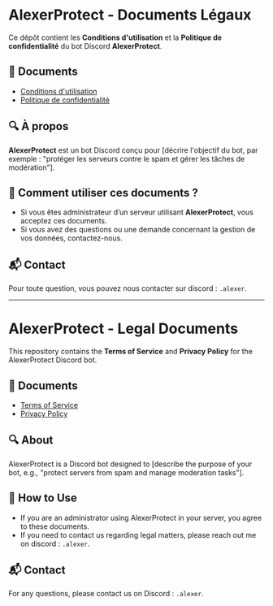 # AlexerProtect - Documents Légaux

Ce dépôt contient les **Conditions d'utilisation** et la **Politique de confidentialité** du bot Discord **AlexerProtect**.

## 📜 Documents
- [Conditions d'utilisation](./docs/terms-of-service.md)
- [Politique de confidentialité](./docs/privacy-policy.md)

## 🔍 À propos
**AlexerProtect** est un bot Discord conçu pour [décrire l'objectif du bot, par exemple : "protéger les serveurs contre le spam et gérer les tâches de modération"].

## 🚀 Comment utiliser ces documents ?
- Si vous êtes administrateur d’un serveur utilisant **AlexerProtect**, vous acceptez ces documents.
- Si vous avez des questions ou une demande concernant la gestion de vos données, contactez-nous.

## 📬 Contact
Pour toute question, vous pouvez nous contacter sur discord : `.alexer`.

-------------------------------------------------------------------------------------------------------------------

# AlexerProtect - Legal Documents

This repository contains the **Terms of Service** and **Privacy Policy** for the AlexerProtect Discord bot.

## 📜 Documents
- [Terms of Service](./docs/terms-of-service.md)
- [Privacy Policy](./docs/privacy-policy.md)

## 🔍 About
AlexerProtect is a Discord bot designed to [describe the purpose of your bot, e.g., "protect servers from spam and manage moderation tasks"].

## 🚀 How to Use
- If you are an administrator using AlexerProtect in your server, you agree to these documents.
- If you need to contact us regarding legal matters, please reach out me on discord : `.alexer`.

## 📬 Contact
For any questions, please contact us on Discord : `.alexer`.

